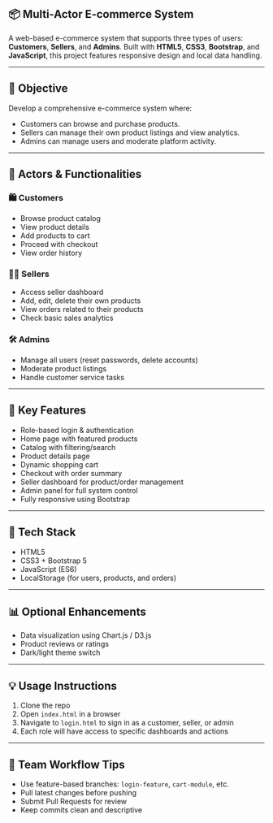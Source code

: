 ## 📦 Multi-Actor E-commerce System

A web-based e-commerce system that supports three types of users: **Customers**, **Sellers**, and **Admins**. Built with **HTML5**, **CSS3**, **Bootstrap**, and **JavaScript**, this project features responsive design and local data handling.

---

## 🎯 Objective
Develop a comprehensive e-commerce system where:
- Customers can browse and purchase products.
- Sellers can manage their own product listings and view analytics.
- Admins can manage users and moderate platform activity.

---

## 👥 Actors & Functionalities

### 🛍️ Customers
- Browse product catalog
- View product details
- Add products to cart
- Proceed with checkout
- View order history

### 🧑‍💼 Sellers
- Access seller dashboard
- Add, edit, delete their own products
- View orders related to their products
- Check basic sales analytics

### 🛠️ Admins
- Manage all users (reset passwords, delete accounts)
- Moderate product listings
- Handle customer service tasks

---

## 🧩 Key Features
- Role-based login & authentication
- Home page with featured products
- Catalog with filtering/search
- Product details page
- Dynamic shopping cart
- Checkout with order summary
- Seller dashboard for product/order management
- Admin panel for full system control
- Fully responsive using Bootstrap

---


## 🧪 Tech Stack
- HTML5
- CSS3 + Bootstrap 5
- JavaScript (ES6)
- LocalStorage (for users, products, and orders)

---

## 📊 Optional Enhancements
- Data visualization using Chart.js / D3.js
- Product reviews or ratings
- Dark/light theme switch

---

## 💡 Usage Instructions
1. Clone the repo
2. Open `index.html` in a browser
3. Navigate to `login.html` to sign in as a customer, seller, or admin
4. Each role will have access to specific dashboards and actions

---

## 🤝 Team Workflow Tips
- Use feature-based branches: `login-feature`, `cart-module`, etc.
- Pull latest changes before pushing
- Submit Pull Requests for review
- Keep commits clean and descriptive
